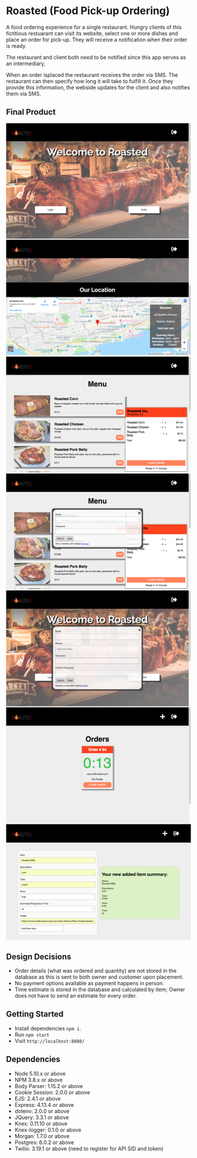# Roasted (Food Pick-up Ordering)
A food ordering experience for a single restaurant. Hungry clients of this fictitious restuarant can visit its website, select one or more dishes and place an order for pick-up. They will receive a notification when their order is ready.

The restaurant and client both need to be notified since this app serves as an intermediary,

When an order isplaced the restaurant receives the order via SMS. The restaurant can then specify how long it will take to fulfill it. Once they provide this information, the webside updates for the client and also notifies them via SMS.


## Final Product
!["Welcome Page"](https://github.com/kpalosot/roasted/blob/master/img/welcome_page.png?raw=true)
!["Welcome Page Location using Google Maps"](https://github.com/kpalosot/roasted/blob/master/img/welcome_page_location.png?raw=true)
!["Customer can place an order"](https://github.com/kpalosot/roasted/blob/master/img/customer_menu_page.png?raw=true)
!["Customer has to login to place an order(pop-up)"](https://github.com/kpalosot/roasted/blob/master/img/login_popup.png?raw=true)
!["User has to register if user has no account with restaurant(pop-up)"](https://github.com/kpalosot/roasted/blob/master/img/register_popup.png?raw=true)
!["Owner can see list of orders with countdown timer to the time before customer arrives"](https://github.com/kpalosot/roasted/blob/master/img/owner_list_order_page.png?raw=true)
!["Owner can add new items to menu page and will be shown the new item summary"](https://github.com/kpalosot/roasted/blob/master/img/add_menu_item_page.png?raw=true)

## Design Decisions
- Order details (what was ordered and quantity) are not stored in the database as this is sent to both owner and customer upon placement.
- No payment options available as payment happens in person.
- Time estimate is stored in the database and calculated by item; Owner does not have to send an estimate for every order.

## Getting Started
- Install dependencies `npm i`.
- Run `npm start`
- Visit `http://localhost:8080/`

## Dependencies

- Node 5.10.x or above
- NPM 3.8.x or above
- Body Parser: 1.15.2 or above
- Cookie Session: 2.0.0 or above
- EJS: 2.4.1 or above
- Express: 4.13.4 or above
- dotenv: 2.0.0 or above
- JQuery: 3.3.1 or above
- Knex: 0.11.10 or above
- Knex-logger: 0.1.0 or above
- Morgan: 1.7.0 or above
- Postgres: 6.0.2 or above
- Twilio: 3.19.1 or above (need to register for API SID and token)

